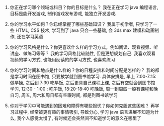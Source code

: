 1. 你正在学习哪个领域或科目？你的目标是什么？
我在正在学习 java 编程语言, 目标是能开发游戏, 制作游戏发布游戏, 能独立开发游戏.

2. 你的学习水平如何？你已经掌握了哪些基础知识？
我属于初学者, 只学习了一些 HTML, CSS 技术, 学习到了 java 只会一些基础, 会 3ds max 建模和动画制作, 还在学习英语

3. 你的学习风格是什么？你更喜欢什么样的学习方式，例如阅读、观看视频、听讲座、做练习等等？
我的学习风格比较随性, 但是更想规划自己. 我喜欢观看视频的学习方式, 也能用阅读的的学习方式, 也喜欢练习

4. 你的学习时间和地点是什么样的？你的日程安排和时间分配是怎样的？
我的都是学习时间在图书馆, 只要放学就到图书馆学习. 具体安排是, 早上 7:00-7:15: 做早操, 之后到 7:30 吃早饭, 之后更具自己课程上课, 之后有空就会到图书馆学习, 12:30 - 1:00 : 吃午饭, 18:20-18:40 吃晚饭, 周一到周四一般有课程和晚自习, 周五, 周六和周日都有空暇时间, 都是到图书馆学习

5. 你对于学习中可能遇到的困难和障碍有哪些担忧？你如何克服这些困难？
再学习过程中, 经常被更有趣的事情吸引, 导致分心, 学习 java 语言进展不知道为什么, 我个人感觉太慢了, 有时候还会突然间不知道学习的意义在哪里了

